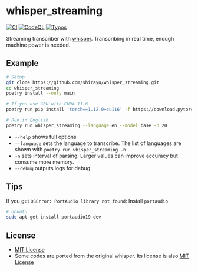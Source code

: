 
# whisper_streaming

[![CI](https://github.com/shirayu/whisper_streaming/actions/workflows/ci.yml/badge.svg)](https://github.com/shirayu/whisper_streaming/actions/workflows/ci.yml)
[![CodeQL](https://github.com/shirayu/whisper_streaming/actions/workflows/codeql-analysis.yml/badge.svg)](https://github.com/shirayu/whisper_streaming/actions/workflows/codeql-analysis.yml)
[![Typos](https://github.com/shirayu/whisper_streaming/actions/workflows/typos.yml/badge.svg)](https://github.com/shirayu/whisper_streaming/actions/workflows/typos.yml)

Streaming transcriber with [whisper](https://github.com/openai/whisper).
Transcribing in real time, enough machine power is needed.

## Example

```bash
# Setup
git clone https://github.com/shirayu/whisper_streaming.git
cd whisper_streaming
poetry install --only main

# If you use GPU with CUDA 11.6
poetry run pip install 'torch==1.12.0+cu116' -f https://download.pytorch.org/whl/torch_stable.html

# Run in English
poetry run whisper_streaming --language en --model base -n 20
```

- ``--help`` shows full options
- ``--language`` sets the language to transcribe. The list of languages are shown with ``poetry run whisper_streaming -h``
- ``-n`` sets interval of parsing. Larger values can improve accuracy but consume more memory.
- ``--debug`` outputs logs for debug

## Tips

If you get ``OSError: PortAudio library not found``: Install ``portaudio``

```bash
# Ubuntu
sudo apt-get install portaudio19-dev
```

## License

- [MIT License](LICENSE)
- Some codes are ported from the original whisper. Its license is also [MIT License](LICENSE.whisper)

